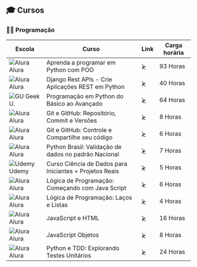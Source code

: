 ## 🎓 Cursos 
### 🧑‍💻 Programação

| Escola             | Curso                                                     | Link   | Carga horária      |
| ------------------ | ----------------------------------------------------------|--------|-------------------------- |
| ![][sAL] Alura     | Aprenda a programar em Python com POO                    | [⮚][1]  | 93 Horas           |
| ![][sAL] Alura     | Django Rest APIs - Crie Aplicações REST em Python        | [⮚][2]      | 40 Horas           |
| ![][sGU] Geek U.   | Programação em Python do Básico ao Avançado              | [⮚][3]      | 64 Horas           |
| ![][sAL] Alura     | Git e GitHub: Repositório, Commit e Versões              | [⮚][4]      | 8 Horas            |
| ![][sAL] Alura     | Git e GitHub: Controle e Compartilhe seu código          | [⮚][5]      | 6 Horas            |
| ![][sAL] Alura     | Python Brasil: Validação de dados no padrão Nacional     | [⮚][6]      | 7 Horas            |
| ![][sUD] Udemy     | Curso Ciência de Dados para Iniciantes + Projetos Reais  | [⮚][7]      | 5 Horas            |
| ![][sAL] Alura     | Lógica de Programação: Começando com Java Script         | [⮚][8]      | 6 Horas            |
| ![][sAL] Alura     | Lógica de Programação: Laços e Listas                    | [⮚][9]      | 4 Horas            |
| ![][sAL] Alura     | JavaScript e HTML                                        | [⮚][10]     | 16 Horas           |
| ![][sAL] Alura     | JavaScript Objetos                                       | [⮚][11]           | 8 Horas           |
| ![][sAL] Alura     | Python e TDD: Explorando Testes Unitários                | [⮚][12]           | 24 Horas           |



<!-- -=- # --- REFERÊNCIAS --- # -=- -->
<!-- Links/Certificados -->
[1]: https://github.com/celioalves/-Cursos/blob/4edceb8efdc1e33b630f3f255e7896c81fdf29d7/Aprenda%20a%20programar%20em%20Python%20com%20Orienta%C3%A7%C3%A3o%20a%20Objetos%20-%20completo.pdf
[2]: https://github.com/celioalves/-Cursos/blob/main/Django%20REST%20APIs/Django%20REST%20APIs%20-%20crie%20aplica%C3%A7%C3%B5es%20REST%20em%20Python%20-%20completo.pdf
[3]: https://www.geekuniversity.com.br/certificado/CG-689E1367
[4]: https://github.com/celioalves/-Cursos/blob/main/Git%20e%20GitHub%20-%20reposit%C3%B3rio%2C%20commit%20e%20vers%C3%B5es%20-%20completo.pdf
[5]: https://github.com/celioalves/-Cursos/blob/main/Git%20e%20Github%20-%20controle%20e%20compartilhe%20seu%20c%C3%B3digo%20-%20completo.pdf
[6]: https://github.com/celioalves/-Cursos/blob/main/Aprenda%20a%20programar%20em%20Python%20com%20Orienta%C3%A7%C3%A3o%20a%20Objetos/Python%20Brasil%20-%20valida%C3%A7%C3%A3o%20de%20dados%20no%20padr%C3%A3o%20nacional%20-%20completos.pdf
[7]: https://www.udemy.com/certificate/UC-034cadbf-b94b-4164-ad79-cca0b16c73b7/
[8]: https://github.com/celioalves/-Cursos/blob/main/L%C3%B3gica%20de%20programa%C3%A7%C3%A3o%20-%20comece%20em%20l%C3%B3gica%20com%20o%20jogo%20Pong%20e%20JavaScript%20-%20completo.pdf
[9]: https://github.com/celioalves/-Cursos/blob/main/L%C3%B3gica%20de%20programa%C3%A7%C3%A3o%20-%20la%C3%A7os%20e%20listas%20com%20JavaScript%20-%20completo.pdf
[10]: https://github.com/celioalves/-Cursos/blob/main/JavaScript%20e%20HTML%20-%20desenvolva%20um%20jogo%20e%20pratique%20l%C3%B3gica%20de%20programa%C3%A7%C3%A3o%20-%20completo.pdf
[11]: https://github.com/celioalves/-Cursos/blob/main/JavaScript%20-%20objetos%20-%20completo.pdf
[12]: https://github.com/celioalves/-Cursos/blob/main/Python%20e%20TDD%20-%20explorando%20testes%20unit%C3%A1rios%20-%20completo.pdf


<!-- Selo de organizações -->
[sAL]: https://github.com/celioalves/-logos/blob/7e3af18fbb650094efd8625264bff3826ff295c7/alura.png "Alura"
[sGU]: https://github.com/celioalves/-logos/blob/main/gu%20png.png "GU"
[sUD]: https://github.com/celioalves/-logos/blob/main/logo_udemy.png "Udemy"

